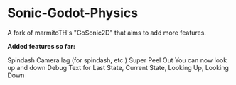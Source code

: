 # Sonic-Godot-Physics
A fork of marmitoTH's "GoSonic2D" that aims to add more features.

**Added features so far:**

Spindash
Camera lag (for spindash, etc.)
Super Peel Out
You can now look up and down
Debug Text for Last State, Current State, Looking Up, Looking Down
